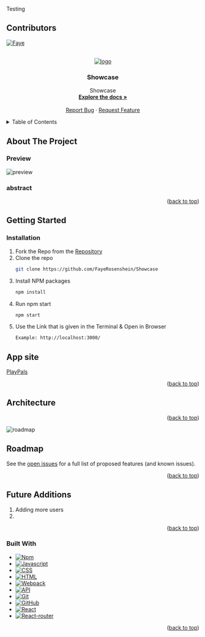 <a name="readme-top">Testing </a>

## Contributors

[![Faye][faye-badge]][faye-url]

<br />
<div align="center">
  <a href="https://github.com/FayeRosenshein/Showcase">
	<img alt="logo" src=""/>
  </a>

<h3 align="center">Showcase</h3>

  <p align="center">
   Showcase
    <br />
    <a href="https://github.com/FayeRosenshein/Showcase"><strong>Explore the docs »</strong></a>
    <br />
    <br />
    <a href="https://github.com/FayeRosenshein/Showcase/issues">Report Bug</a>
    ·
    <a href="https://github.com/FayeRosenshein/Showcase/issues">Request Feature</a>
  </p>
</div>

<details>
  <summary>Table of Contents</summary>
  <ol>
    <li>
      <a href="#about-the-project">About The Project</a>
      <ul>
        <li><a href="#built-with">Built With</a></li>
      </ul>
    </li>
    <li>
      <a href="#getting-started">Getting Started</a>
      <ul>
        <li><a href="#installation">Installation</a></li>
      </ul>
    </li>
    <li><a href="#architecture">Architecture</a></li>
    <li><a href="#roadmap">Roadmap</a></li>
  </ol>
</details>

## About The Project

### Preview

<img src="" alt="preview"/>

### abstract 


<p align="right">(<a href="#readme-top">back to top</a>)</p>

## Getting Started

### Installation
1. Fork the Repo from the [Repository](https://github.com/FayeRosenshein/Showcase)
2. Clone the repo
   ```sh
   git clone https://github.com/FayeRosenshein/Showcase
   ```
3. Install NPM packages
   ```sh
   npm install
   ```
4. Run npm start
   ```sh
   npm start
   ```
5. Use the Link that is given in the Terminal & Open in Browser
   ```sh
   Example: http://localhost:3000/
   ```

## App site
[PlayPals](https://play-pals-6o0yfn85r-elbrewster.vercel.app/)

<p align="right">(<a href="#readme-top">back to top</a>)</p>

<!-- ARCHITECTURE -->

## Architecture

<p align="right">(<a href="#readme-top">back to top</a>)</p>
<!-- ROADMAP -->

<img src="" alt="roadmap"/>

## Roadmap

See the [open issues](https://github.com/FayeRosenshein/Showcase/issues) for a full list of proposed features (and known issues).

<p align="right">(<a href="#readme-top">back to top</a>)</p>

## Future Additions

1. Adding more users
1. 

<p align="right">(<a href="#readme-top">back to top</a>)</p>

### Built With

- [![Npm][npm]][npm-url]
- [![Javascript][javascript.js]][javascript-url]
- [![CSS][css]][css-url]
- [![HTML][html]][html-url]
- [![Webpack][webpack]][webpack-url]
- [![API][api]][api-url]
- [![Git][git]][git-url]
- [![GitHub][github]][github-url]
- [![React][react]][react-url]
- [![React-router][react-router]][react-router-url]
<p align="right">(<a href="#readme-top">back to top</a>)</p>

[el-badge]: https://img.shields.io/badge/-El%20Brewster-orange
[el-url]: https://github.com/ElBrewster
[patt-badge]: https://img.shields.io/badge/-Patt%20Sookmark-brightgreen
[patt-url]: https://github.com/pattpjy
[sarah-badge]: https://img.shields.io/badge/-Sarah%20Hampton-blue
[sarah-url]: https://github.com/SHampton22
[faye-badge]: https://img.shields.io/badge/-Faye%20Rosenshein-lightgrey
[faye-url]: https://github.com/FayeRosenshein
[webpack]: https://img.shields.io/badge/Webpack-563D7C?style=for-the-badge&logo=webpack&logoColor=white
[webpack-url]: https://webpack.js.org/
[css]: https://img.shields.io/badge/CSS-000000?style=for-the-badge&logo=css&logoColor=white
[css-url]: https://www.w3.org/Style/CSS/Overview.en.html
[html]: https://img.shields.io/badge/HTML-4A4A55?style=for-the-badge&logo=HTML&logoColor=FF3E00
[html-url]: https://www.w3schools.com/howto/howto_make_a_website.asp
[javascript.js]: https://img.shields.io/badge/JavaScript-0769AD?style=for-the-badge&logo=javascript&logoColor=white
[javascript-url]: https://www.javascript.com/
[api]: https://img.shields.io/badge/API-15EA75?style=for-the-badge&logo=HTML&logoColor=FF3E00
[api-url]: https://www.w3schools.com/js/js_api_intro.asp
[github]: https://img.shields.io/badge/GitHub-22043C?style=for-the-badge&logo=github&logoColor=FF3E00
[github-url]: https://github.com/
[git]: https://img.shields.io/badge/Git-2E0305?style=for-the-badge&logo=git&logoColor=FF3E00
[git-url]: https://git-scm.com/
[react]: https://shields.io/badge/react-black?logo=react&style=for-the-badge
[react-url]: https://reactjs.org/
[cypress]: https://shields.io/badge/cypress-4A4A55?logo=cypress&style=for-the-badge
[cypress-url]: https://www.cypress.io/
[knex-url]:https://knexjs.org/
[postgres]:https://img.shields.io/badge/postgres-%23316192.svg?style=for-the-badge&logo=postgresql&logoColor=white
[postgres-url]:https://www.postgresql.org/
[express-url]:https://expressjs.com/
[express]:https://img.shields.io/badge/express.js-%23404d59.svg?style=for-the-badge&logo=express&logoColor=%2361DAFB
[docker-url]:https://www.docker.com/
[docker]:https://img.shields.io/badge/docker-%230db7ed.svg?style=for-the-badge&logo=docker&logoColor=white
[react-router-url]:https://reactrouter.com/en/main
[react-router]:https://img.shields.io/badge/React_Router-CA4245?style=for-the-badge&logo=react-router&logoColor=white
[sass]:https://img.shields.io/badge/SASS-hotpink.svg?style=for-the-badge&logo=SASS&logoColor=white
[sass-url]: https://sass-lang.com/
[npm]:https://img.shields.io/badge/NPM-%23CB3837.svg?style=for-the-badge&logo=npm&logoColor=white
[npm-url]:https://www.npmjs.com/
